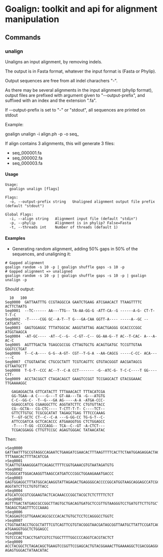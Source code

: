 # Goalign: toolkit and api for alignment manipulation

## Commands

### unalign
Unaligns an input alignment, by removing indels.

The output is in Fasta format, whatever the input format is (Fasta or Phylip).

Output sequences are free from all indel charachers "-".

As there may be several alignments in the input alignment (phylip format), output files are prefixed with argument given to "--output-prefix", and suffixed with an index and the extension ".fa".

If --output-prefix is set to "-" or "stdout", all sequences are printed on stdout

Example:

goalign unalign -i align.ph -p -o seq_

If align contains 3 alignments, this will generate 3 files:
* seq_000001.fa
* seq_000002.fa
* seq_000003.fa

#### Usage
```
Usage:
  goalign unalign [flags]

Flags:
  -o, --output-prefix string   Unaligned alignment output file prefix (default "stdout")

Global Flags:
  -i, --align string   Alignment input file (default "stdin")
  -p, --phylip         Alignment is in phylip? False=Fasta
  -t, --threads int    Number of threads (default 1)
```

#### Examples

* Generating random alignment, adding 50% gaps in 50% of the sequences, and unaligning it:
```
# Gapped alignment
goalign random -s 10 -p | goalign shuffle gaps -s 10 -p
# Gapped alignment => unaligned
goalign random -s 10 -p | goalign shuffle gaps -s 10 -p | goalign unalign -p
```
Should output:
```
  10   100
Seq0000  GATTAATTTG CCGTAGGCCA GAATCTGAAG ATCGAACACT TTAAGTTTTC ACTTCTAATG
Seq0001  --TC------ AA---TTG-- TA-AA-GG-G -ATT-CA--G ------A-G- CT-T-T-T-C
Seq0002  -T-----CGG GC--A-T--T G---GA-CAA GGTT-A---- -----A--GC --CATGATC-
Seq0003  GAGTGGAGGC TTTATGGCAC AAGGTATTAG AGACTGAGGG GCACCCCGGC ATGGTAAGCA
Seq0004  -AT-GC---- -AT--C--G- -C-GT--C-- GG-AA-G--T AC--T-CAC- A---A-AC-C
Seq0005  AGTTTGACTA TGAGCGCCGG CTTAGTGCTG ACAGTGATGC TCCGTTGTAA GGGTCCTGAT
Seq0006  T--C-A---- G-G--A-GT- CGT--T-G-A --AA-CAGCG -----C-CC- ACA------C
Seq0007  CTGGTAATAC CTGCGCTATT TCGTCAGTTC GTGTACGGGT AACGATAGCG GTTAATGCTT
Seq0008  T-G-T--CCC AC--T--C-A CCT------- -G--ATC-G- T-C-C----T GG----CTT-
Seq0009  ACCTACGGCT CTAGACAGCT GAAGTCCGGT TCCGAGCACT GTACGGAAAC TTGAAAAGGC

   GAGAGGACTA GTTCATACTT TTTAAACACT TTTACATCGA
   GG-TGAA--A C----G---T GT-AA---TA -G---ATGTG
   C-C--GG-C- -T--G---GA AG-----A-A -ATGA-CCC-
   GGAGCCATCG CGAAGGCTTC AGGTATCTTC CTGTGTTACC
   CG--GCTA-- CG-CTC---- T-CTT-T-T- C----TCT--
   GTTCTTGTGC TCGCGCATAT TAGAGCTGAG TTTCCCAAAG
   T--GT-GCTC CT--C--C-A ---G-GG-CC TG-G-T--C-
   ATTCCGATCA GCTCACACCC ATGAAGGTGG CTCTGGAGCC
   -T----T-GG -CCCCAGG-- TCA--C--GT -A-CTCT---
   TCGACGGAGG CTTGTTCCGC AGAGTGGGAC TATAACATAC
```

Then:
```
>Seq0000
GATTAATTTGCCGTAGGCCAGAATCTGAAGATCGAACACTTTAAGTTTTCACTTCTAATGGAGAGGACTAGTTCATACTT
TTTAAACACTTTTACATCGA
>Seq0001
TCAATTGTAAAGGGATTCAGAGCTTTTCGGTGAAACGTGTAATAGATGTG
>Seq0002
TCGGGCATTGGACAAGGTTAAGCCATGATCCCGGCTGGAAGAAATGACCC
>Seq0003
GAGTGGAGGCTTTATGGCACAAGGTATTAGAGACTGAGGGGCACCCCGGCATGGTAAGCAGGAGCCATCGCGAAGGCTTC
AGGTATCTTCCTGTGTTACC
>Seq0004
ATGCATCGCGTCGGAAGTACTCACAAACCCGGCTACGCTCTCTTTTCTCT
>Seq0005
AGTTTGACTATGAGCGCCGGCTTAGTGCTGACAGTGATGCTCCGTTGTAAGGGTCCTGATGTTCTTGTGCTCGCGCATAT
TAGAGCTGAGTTTCCCAAAG
>Seq0006
TCAGGAGTCGTTGAAACAGCGCCCACACTGTGCTCCTCCAGGGCCTGGTC
>Seq0007
CTGGTAATACCTGCGCTATTTCGTCAGTTCGTGTACGGGTAACGATAGCGGTTAATGCTTATTCCGATCAGCTCACACCC
ATGAAGGTGGCTCTGGAGCC
>Seq0008
TGTCCCACTCACCTGATCGTCCTGGCTTTTGGCCCCAGGTCACGTACTCT
>Seq0009
ACCTACGGCTCTAGACAGCTGAAGTCCGGTTCCGAGCACTGTACGGAAACTTGAAAAGGCTCGACGGAGGCTTGTTCCGC
AGAGTGGGACTATAACATAC
```
